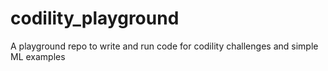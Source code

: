 # codility_playground
A playground repo to write and run code for codility challenges and simple ML examples
